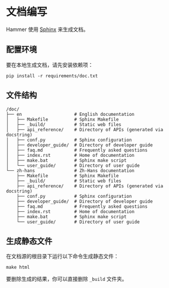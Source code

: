 # 文档编写

Hammer 使用 [Sphinx](https://www.sphinx-doc.org/) 来生成文档。

## 配置环境

要在本地生成文档，请先安装依赖项：

```shell
pip install -r requirements/doc.txt
```

## 文件结构

```shell
/doc/
├── en                    # English documentation
│   ├── Makefile          # Sphinx Makefile
│   ├── _build/           # Static web files
│   ├── api_reference/    # Directory of APIs (generated via docstring)
│   ├── conf.py           # Sphinx configuration
│   ├── developer_guide/  # Directory of developer guide
│   ├── faq.md            # Frequently asked questions
│   ├── index.rst         # Home of documentation
│   ├── make.bat          # Sphinx make script
│   └── user_guide/       # Directory of user guide
└── zh-hans               # Zh-Hans documentation
    ├── Makefile          # Sphinx Makefile
    ├── _build/           # Static web files
    ├── api_reference/    # Directory of APIs (generated via docstring)
    ├── conf.py           # Sphinx configuration
    ├── developer_guide/  # Directory of developer guide
    ├── faq.md            # Frequently asked questions
    ├── index.rst         # Home of documentation
    ├── make.bat          # Sphinx make script
    └── user_guide/       # Directory of user guide
```

## 生成静态文件

在文档源的根目录下运行以下命令生成静态文件：

```shell
make html
```

要删除生成的结果，你可以直接删除 `_build` 文件夹。
